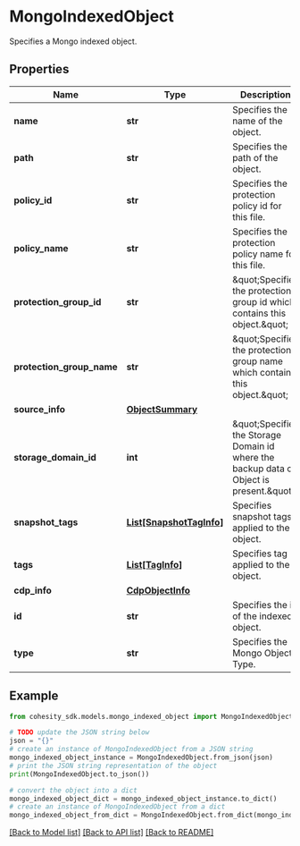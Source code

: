 # MongoIndexedObject

Specifies a Mongo indexed object.

## Properties

Name | Type | Description | Notes
------------ | ------------- | ------------- | -------------
**name** | **str** | Specifies the name of the object. | [optional] 
**path** | **str** | Specifies the path of the object. | [optional] 
**policy_id** | **str** | Specifies the protection policy id for this file. | [optional] 
**policy_name** | **str** | Specifies the protection policy name for this file. | [optional] 
**protection_group_id** | **str** | \&quot;Specifies the protection group id which contains this object.\&quot; | [optional] 
**protection_group_name** | **str** | \&quot;Specifies the protection group name which contains this object.\&quot; | [optional] 
**source_info** | [**ObjectSummary**](ObjectSummary.md) |  | [optional] 
**storage_domain_id** | **int** | \&quot;Specifies the Storage Domain id where the backup data of Object is present.\&quot; | [optional] 
**snapshot_tags** | [**List[SnapshotTagInfo]**](SnapshotTagInfo.md) | Specifies snapshot tags applied to the object. | [optional] 
**tags** | [**List[TagInfo]**](TagInfo.md) | Specifies tag applied to the object. | [optional] 
**cdp_info** | [**CdpObjectInfo**](CdpObjectInfo.md) |  | [optional] 
**id** | **str** | Specifies the id of the indexed object. | [optional] 
**type** | **str** | Specifies the Mongo Object Type. | [optional] 

## Example

```python
from cohesity_sdk.models.mongo_indexed_object import MongoIndexedObject

# TODO update the JSON string below
json = "{}"
# create an instance of MongoIndexedObject from a JSON string
mongo_indexed_object_instance = MongoIndexedObject.from_json(json)
# print the JSON string representation of the object
print(MongoIndexedObject.to_json())

# convert the object into a dict
mongo_indexed_object_dict = mongo_indexed_object_instance.to_dict()
# create an instance of MongoIndexedObject from a dict
mongo_indexed_object_from_dict = MongoIndexedObject.from_dict(mongo_indexed_object_dict)
```
[[Back to Model list]](../README.md#documentation-for-models) [[Back to API list]](../README.md#documentation-for-api-endpoints) [[Back to README]](../README.md)


